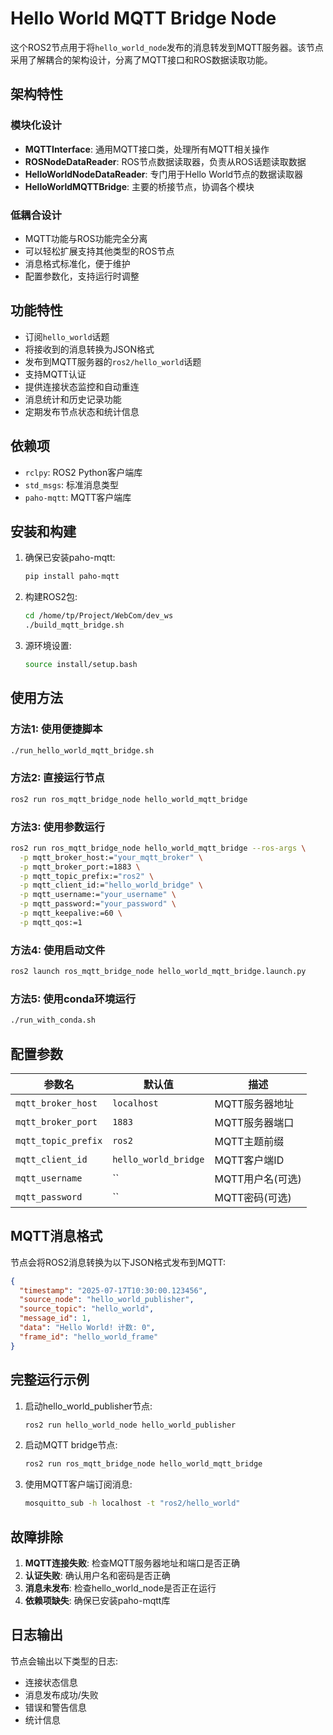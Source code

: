 # Hello World MQTT Bridge Node

这个ROS2节点用于将`hello_world_node`发布的消息转发到MQTT服务器。该节点采用了解耦合的架构设计，分离了MQTT接口和ROS数据读取功能。

## 架构特性

### 模块化设计
- **MQTTInterface**: 通用MQTT接口类，处理所有MQTT相关操作
- **ROSNodeDataReader**: ROS节点数据读取器，负责从ROS话题读取数据
- **HelloWorldNodeDataReader**: 专门用于Hello World节点的数据读取器
- **HelloWorldMQTTBridge**: 主要的桥接节点，协调各个模块

### 低耦合设计
- MQTT功能与ROS功能完全分离
- 可以轻松扩展支持其他类型的ROS节点
- 消息格式标准化，便于维护
- 配置参数化，支持运行时调整

## 功能特性

- 订阅`hello_world`话题
- 将接收到的消息转换为JSON格式
- 发布到MQTT服务器的`ros2/hello_world`话题
- 支持MQTT认证
- 提供连接状态监控和自动重连
- 消息统计和历史记录功能
- 定期发布节点状态和统计信息

## 依赖项

- `rclpy`: ROS2 Python客户端库
- `std_msgs`: 标准消息类型
- `paho-mqtt`: MQTT客户端库

## 安装和构建

1. 确保已安装paho-mqtt:
   ```bash
   pip install paho-mqtt
   ```

2. 构建ROS2包:
   ```bash
   cd /home/tp/Project/WebCom/dev_ws
   ./build_mqtt_bridge.sh
   ```

3. 源环境设置:
   ```bash
   source install/setup.bash
   ```

## 使用方法

### 方法1: 使用便捷脚本

```bash
./run_hello_world_mqtt_bridge.sh
```

### 方法2: 直接运行节点

```bash
ros2 run ros_mqtt_bridge_node hello_world_mqtt_bridge
```

### 方法3: 使用参数运行

```bash
ros2 run ros_mqtt_bridge_node hello_world_mqtt_bridge --ros-args \
  -p mqtt_broker_host:="your_mqtt_broker" \
  -p mqtt_broker_port:=1883 \
  -p mqtt_topic_prefix:="ros2" \
  -p mqtt_client_id:="hello_world_bridge" \
  -p mqtt_username:="your_username" \
  -p mqtt_password:="your_password" \
  -p mqtt_keepalive:=60 \
  -p mqtt_qos:=1
```

### 方法4: 使用启动文件

```bash
ros2 launch ros_mqtt_bridge_node hello_world_mqtt_bridge.launch.py
```

### 方法5: 使用conda环境运行

```bash
./run_with_conda.sh
```

## 配置参数

| 参数名 | 默认值 | 描述 |
|--------|--------|------|
| `mqtt_broker_host` | `localhost` | MQTT服务器地址 |
| `mqtt_broker_port` | `1883` | MQTT服务器端口 |
| `mqtt_topic_prefix` | `ros2` | MQTT主题前缀 |
| `mqtt_client_id` | `hello_world_bridge` | MQTT客户端ID |
| `mqtt_username` | `` | MQTT用户名(可选) |
| `mqtt_password` | `` | MQTT密码(可选) |

## MQTT消息格式

节点会将ROS2消息转换为以下JSON格式发布到MQTT:

```json
{
  "timestamp": "2025-07-17T10:30:00.123456",
  "source_node": "hello_world_publisher",
  "source_topic": "hello_world",
  "message_id": 1,
  "data": "Hello World! 计数: 0",
  "frame_id": "hello_world_frame"
}
```

## 完整运行示例

1. 启动hello_world_publisher节点:
   ```bash
   ros2 run hello_world_node hello_world_publisher
   ```

2. 启动MQTT bridge节点:
   ```bash
   ros2 run ros_mqtt_bridge_node hello_world_mqtt_bridge
   ```

3. 使用MQTT客户端订阅消息:
   ```bash
   mosquitto_sub -h localhost -t "ros2/hello_world"
   ```

## 故障排除

1. **MQTT连接失败**: 检查MQTT服务器地址和端口是否正确
2. **认证失败**: 确认用户名和密码是否正确
3. **消息未发布**: 检查hello_world_node是否正在运行
4. **依赖项缺失**: 确保已安装paho-mqtt库

## 日志输出

节点会输出以下类型的日志:
- 连接状态信息
- 消息发布成功/失败
- 错误和警告信息
- 统计信息

